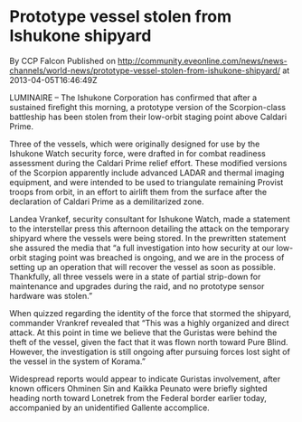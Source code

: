 # Prototype vessel stolen from Ishukone shipyard
By CCP Falcon
Published on http://community.eveonline.com/news/news-channels/world-news/prototype-vessel-stolen-from-ishukone-shipyard/ at 2013-04-05T16:46:49Z

LUMINAIRE – The Ishukone Corporation has confirmed that after a sustained firefight this morning, a prototype version of the Scorpion-class battleship has been stolen from their low-orbit staging point above Caldari Prime.

Three of the vessels, which were originally designed for use by the Ishukone Watch security force, were drafted in for combat readiness assessment during the Caldari Prime relief effort. These modified versions of the Scorpion apparently include advanced LADAR and thermal imaging equipment, and were intended to be used to triangulate remaining Provist troops from orbit, in an effort to airlift them from the surface after the declaration of Caldari Prime as a demilitarized zone.

Landea Vrankef, security consultant for Ishukone Watch, made a statement to the interstellar press this afternoon detailing the attack on the temporary shipyard where the vessels were being stored. In the prewritten statement she assured the media that “a full investigation into how security at our low-orbit staging point was breached is ongoing, and we are in the process of setting up an operation that will recover the vessel as soon as possible. Thankfully, all three vessels were in a state of partial strip-down for maintenance and upgrades during the raid, and no prototype sensor hardware was stolen.”

When quizzed regarding the identity of the force that stormed the shipyard, commander Vrankref revealed that “This was a highly organized and direct attack. At this point in time we believe that the Guristas were behind the theft of the vessel, given the fact that it was flown north toward Pure Blind.&nbsp; However, the investigation is still ongoing after pursuing forces lost sight of the vessel in the system of Korama.”

Widespread reports would appear to indicate Guristas involvement, after known officers Ohminen Sin and Kaikka Peunato were briefly sighted heading north toward Lonetrek from the Federal border earlier today, accompanied by an unidentified Gallente accomplice.

